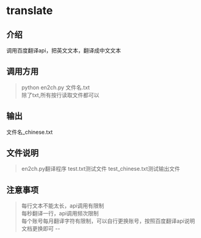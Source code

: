 # translate
## 介绍
调用百度翻译api，把英文文本，翻译成中文文本
## 调用方用
>python en2ch.py 文件名.txt<br>
>除了txt,所有按行读取文件都可以
## 输出
文件名_chinese.txt
## 文件说明
>en2ch.py翻译程序
>test.txt测试文件
>test_chinese.txt测试输出文件
## 注意事项
>每行文本不能太长，api调用有限制<br>
>每秒翻译一行，api调用频次限制<br>
>每个账号每月翻译字符有限制，可以自行更换账号，按照百度翻译api说明文档更换即可
--
